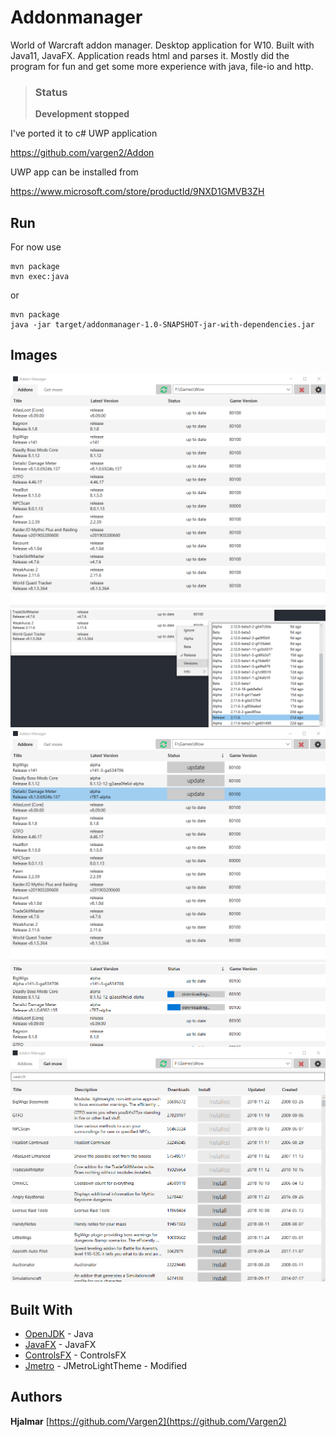 # Addonmanager

World of Warcraft addon manager. Desktop application for W10. Built with Java11, JavaFX. Application reads html and parses it.
Mostly did the program for fun and get some more experience with java, file-io and http. 

> ### Status
> **Development stopped**

I've ported it to c# UWP application

https://github.com/vargen2/Addon

UWP app can be installed from

https://www.microsoft.com/store/productId/9NXD1GMVB3ZH

## Run

For now use
```
mvn package
mvn exec:java
```
or
```
mvn package
java -jar target/addonmanager-1.0-SNAPSHOT-jar-with-dependencies.jar
```

## Images

![Alt text](/readme/img1.png?raw=true "Optional Title")
![Alt text](/readme/img2.png?raw=true "Optional Title")
![Alt text](/readme/img3.png?raw=true "Optional Title")
![Alt text](/readme/img4.png?raw=true "Optional Title")
![Alt text](/readme/img5.png?raw=true "Optional Title")

## Built With

* [OpenJDK](https://openjdk.java.net/) - Java
* [JavaFX](https://openjfx.io/) - JavaFX
* [ControlsFX](https://github.com/controlsfx/controlsfx) - ControlsFX
* [Jmetro](https://github.com/JFXtras/jfxtras-styles) - JMetroLightTheme - Modified

## Authors

**Hjalmar** [https://github.com/Vargen2](https://github.com/Vargen2)
